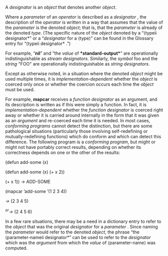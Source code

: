  



A *designator* is an *object* that denotes another *object*. 



Where a *parameter* of an *operator* is described as a *designator* , the description of the *operator* is written in a way that assumes that the value of the *parameter* is the denoted *object*; that is, that the *parameter* is already of the denoted *type*. (The specific nature of the *object* denoted by a “⟨typeii designator*” or a “*designator* for a ⟨type⟩” can be found in the Glossary entry for “⟨typeii designator* .”) 



For example, “**nil**” and “the *value* of **\*standard-output\***” are operationally indistinguishable as *stream designators*. Similarly, the *symbol* foo and the *string* "FOO" are operationally indistinguishable as *string designators*. 



Except as otherwise noted, in a situation where the denoted *object* might be used multiple times, it is *implementation-dependent* whether the *object* is coerced only once or whether the coercion occurs each time the *object* must be used. 











For example, **mapcar** receives a *function designator* as an argument, and its description is written as if this were simply a function. In fact, it is *implementation-dependent* whether the *function designator* is coerced right away or whether it is carried around internally in the form that it was given as an *argument* and re-coerced each time it is needed. In most cases, *conforming programs* cannot detect the distinction, but there are some pathological situations (particularly those involving self-redefining or mutually-redefining functions) which do conform and which can detect this difference. The following program is a *conforming program*, but might or might not have portably correct results, depending on whether its correctness depends on one or the other of the results: 



(defun add-some (x) 



(defun add-some (x) (+ x 2)) 



(+ x 1)) *→* ADD-SOME 



(mapcar ’add-some ’(1 2 3 4)) 



*→* (2 3 4 5) 



<i><sup>or</sup>→</i> (2 4 5 6) 



In a few rare situations, there may be a need in a dictionary entry to refer to the *object* that was the original *designator* for a *parameter* . Since naming the *parameter* would refer to the denoted *object*, the phrase “the ⟨parameter-nameii designator*” can be used to refer to the *designator* which was the *argument* from which the *value* of ⟨parameter-name⟩ was computed. 



